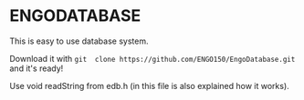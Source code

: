 # ENGODATABASE

This is easy to use database system. 

Download it with `git  clone https://github.com/ENGO150/EngoDatabase.git` and it's ready!

Use void readString from edb.h (in this file is also explained how it works).